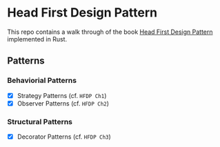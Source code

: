 # Head First Design Pattern

This repo contains a walk through of the book [Head First Design Pattern](https://github.com/bethrobson/Head-First-Design-Patterns) implemented in Rust.

## Patterns

### Behaviorial Patterns

-   [x] Strategy Patterns (cf. `HFDP Ch1`)
-   [x] Observer Patterns (cf. `HFDP Ch2`)

### Structural Patterns

-   [x] Decorator Patterns (cf. `HFDP Ch3`)
